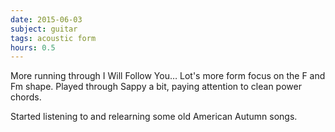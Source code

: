 ```yaml
---
date: 2015-06-03
subject: guitar
tags: acoustic form
hours: 0.5
---
```


More running through I Will Follow You… Lot's more form focus on the F and Fm shape. Played through Sappy a bit, paying attention to clean power chords.

Started listening to and relearning some old American Autumn songs.
